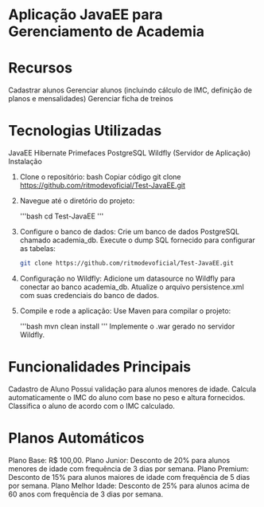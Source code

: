 # Aplicação JavaEE para Gerenciamento de Academia

# Recursos
Cadastrar alunos
Gerenciar alunos (incluindo cálculo de IMC, definição de planos e mensalidades)
Gerenciar ficha de treinos

# Tecnologias Utilizadas
JavaEE
Hibernate
Primefaces
PostgreSQL
Wildfly (Servidor de Aplicação)
Instalação

1. Clone o repositório:
bash
Copiar código
git clone https://github.com/ritmodevoficial/Test-JavaEE.git

3. Navegue até o diretório do projeto:

   '''bash
   cd Test-JavaEE
   '''

5. Configure o banco de dados:
Crie um banco de dados PostgreSQL chamado academia_db.
Execute o dump SQL fornecido para configurar as tabelas:

    ```bash
    git clone https://github.com/ritmodevoficial/Test-JavaEE.git
    ```

6. Configuração no Wildfly:
Adicione um datasource no Wildfly para conectar ao banco academia_db.
Atualize o arquivo persistence.xml com suas credenciais do banco de dados.

8. Compile e rode a aplicação:
Use Maven para compilar o projeto:

   '''bash
   mvn clean install
   '''
Implemente o .war gerado no servidor Wildfly.

# Funcionalidades Principais
Cadastro de Aluno
Possui validação para alunos menores de idade.
Calcula automaticamente o IMC do aluno com base no peso e altura fornecidos.
Classifica o aluno de acordo com o IMC calculado.

# Planos Automáticos
Plano Base: R$ 100,00.
Plano Junior: Desconto de 20% para alunos menores de idade com frequência de 3 dias por semana.
Plano Premium: Desconto de 15% para alunos maiores de idade com frequência de 5 dias por semana.
Plano Melhor Idade: Desconto de 25% para alunos acima de 60 anos com frequência de 3 dias por semana.
